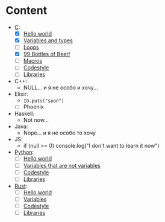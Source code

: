 # Content
+ [C](./C):
  * [X] [Hello world][c_helloworld]
  * [X] [Variables and types][c_variables]
  * [ ] [Loops][c_loops]
  * [X] [99 Bottles of Beer!][c_99bottles]
  * [ ] [Macros][c_macros]
  * [ ] [Codestyle][c_codestyle]
  * [ ] [Libraries][c_libraries]
+ C++:
  * NULL... и я не особо и хочу...
+ Elixir:
  * `IO.puts("soon")`
  * [ ] Phoenix
+ Haskell:
  * Not now...
+ Java:
  * Nope... и я не особо то хочу
+ JS:
  * if (null >= 0) console.log("I don't want to learn it now")
+ [Python](./Python):
  * [ ] [Hello world][python_helloworld]
  * [ ] [Variables that are not variables][python_variables]
  * [ ] [Codestyle](https://peps.python.org/pep-0008/)
  * [ ] [Libraries][python_libraries]
+ [Rust](./Rust):
  * [ ] [Hello world][rust_helloworld]
  * [ ] [Variables][rust_variables]
  * [ ] [Codestyle][rust_codestyle]
  * [ ] [Libraries][rust_libraries]

[c_codestyle]: ./C/codestyle.md
[c_helloworld]: ./C/helloworld
[c_variables]: ./C/variables
[c_loops]: ./C/loops/
[c_99bottles]: /C/99%20bottles%20of%20bear/
[c_macros]: ./C/macros
[c_libraries]: ./C/libraries.md

[python_helloworld]: ./Python/helloworld
[python_variables]: ./Python/variables
[python_libraries]: ./Python/libraries.md

[rust_codestyle]: ./Rust/codestyle.md
[rust_helloworld]: ./Rust/helloworld
[rust_variables]: ./Rust/variables
[rust_libraries]: ./Rust/libraries.md
